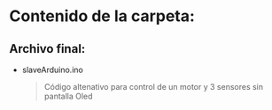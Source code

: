# Contenido de la carpeta:

## Archivo final:
- slaveArduino.ino
  >	Código altenativo para control de un motor y 3 sensores sin pantalla Oled
